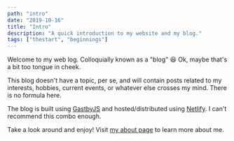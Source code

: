 ```yaml
---
path: "intro"
date: "2019-10-16"
title: "Intro"
description: "A quick introduction to my website and my blog."
tags: ["thestart", "beginnings"]
---
```


Welcome to my web log. Colloquially known as a "blog" 😆 Ok, maybe that's a bit too tongue in cheek.

This blog doesn't have a topic, per se, and will contain posts related to my interests, hobbies, current events, or whatever else crosses my mind. There is no formula here. 

The blog is built using [GastbyJS](https://www.gatsbyjs.org/) and hosted/distributed using [Netlify](https://www.netlify.com/). I can't recommend this combo enough.

Take a look around and enjoy! Visit [my about page](/about) to learn more about me.
